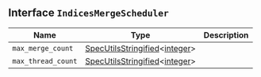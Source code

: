 ## Interface `IndicesMergeScheduler`

| Name | Type | Description |
| - | - | - |
| `max_merge_count` | [SpecUtilsStringified](./SpecUtilsStringified.md)<[integer](./integer.md)> | &nbsp; |
| `max_thread_count` | [SpecUtilsStringified](./SpecUtilsStringified.md)<[integer](./integer.md)> | &nbsp; |
